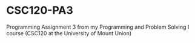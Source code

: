 # CSC120-PA3

Programming Assignment 3 from my Programming and Problem Solving I course (CSC120 at the University of Mount Union)


